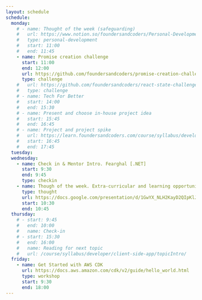```yaml
---
layout: schedule
schedule:
  monday:
    # - name: Thought of the week (safeguarding)
    #   url: https://www.notion.so/foundersandcoders/Personal-Development-91fe75c7e2cc4f989954108729a2c834
    #   type: personal-development
    #   start: 11:00
    #   end: 11:45
    - name: Promise creation challenge
      start: 11:00
      end: 12:00
      url: https://github.com/foundersandcoders/promise-creation-challenge
      type: challenge
    #   url: https://github.com/foundersandcoders/react-state-challenge
    #   type: challenge
    # - name: Tech For Better
    #   start: 14:00
    #   end: 15:30
    # - name: Present and choose in-house project idea
    #   start: 15:45
    #   end: 16:45
    # - name: Project and project spike
    #   url: https://learn.foundersandcoders.com/course/syllabus/developer/client-side-app/project/#spike
    #   start: 16:45
    #   end: 17:45
  tuesday:
  wednesday:
    - name: Check in & Mentor Intro. Fearghal [.NET]
      start: 9:30
      end: 9:45
      type: checkin
    - name: Though of the week. Extra-curricular and learning opportunities 2
      type: thought    
      url: https://docs.google.com/presentation/d/1GwYX_NLH2KayD2QIpKlJnUQCO8ohvF_wY8RO-fMAu6w/edit#slide=id.g25e05124422_0_0
      start: 10:30
      end: 10:45 
  thursday:
    # - start: 9:45
    #   end: 10:00
    #   name: Check-in
    # - start: 15:30
    #   end: 16:00
    #   name: Reading for next topic
    #   url: /course/syllabus/developer/client-side-app/topicIntro/
  friday:
    - name: Get Started with AWS CDK
      url: https://docs.aws.amazon.com/cdk/v2/guide/hello_world.html
      type: workshop
      start: 9:30
      end: 18:00
---
```

